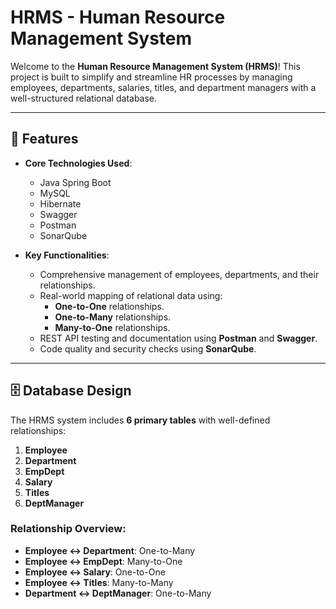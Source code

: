 # HRMS - Human Resource Management System  

Welcome to the **Human Resource Management System (HRMS)**! This project is built to simplify and streamline HR processes by managing employees, departments, salaries, titles, and department managers with a well-structured relational database.

---

## 🚀 Features

- **Core Technologies Used**:
  - Java Spring Boot  
  - MySQL  
  - Hibernate  
  - Swagger  
  - Postman  
  - SonarQube  

- **Key Functionalities**:
  - Comprehensive management of employees, departments, and their relationships.
  - Real-world mapping of relational data using:
    - **One-to-One** relationships.
    - **One-to-Many** relationships.
    - **Many-to-One** relationships.
  - REST API testing and documentation using **Postman** and **Swagger**.
  - Code quality and security checks using **SonarQube**.

---

## 🗄️ Database Design

The HRMS system includes **6 primary tables** with well-defined relationships:

1. **Employee**
2. **Department**
3. **EmpDept**  
4. **Salary**  
5. **Titles**  
6. **DeptManager**  

### Relationship Overview:
- **Employee ↔ Department**: One-to-Many  
- **Employee ↔ EmpDept**: Many-to-One  
- **Employee ↔ Salary**: One-to-One  
- **Employee ↔ Titles**: Many-to-Many  
- **Department ↔ DeptManager**: One-to-Many  

